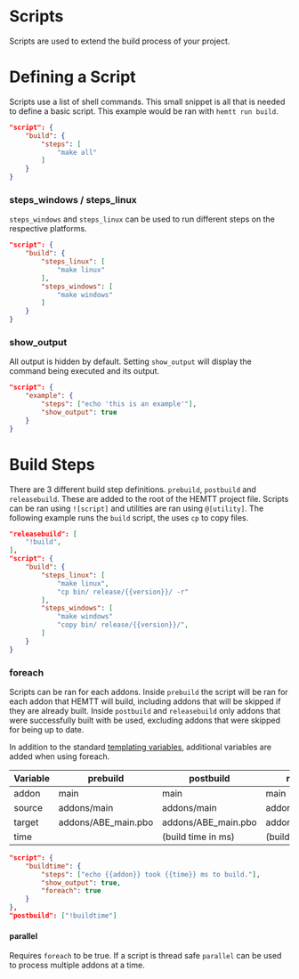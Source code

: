 # Scripts
Scripts are used to extend the build process of your project.

# Defining a Script
Scripts use a list of shell commands. This small snippet is all that is needed to define a basic script. This example would be ran with `hemtt run build`.
```json
"script": {
    "build": {
        "steps": [
            "make all"
        ]
    }
}
```
### steps_windows / steps_linux
`steps_windows` and `steps_linux` can be used to run different steps on the respective platforms.
```json
"script": {
    "build": {
        "steps_linux": [
            "make linux"
        ],
        "steps_windows": [
            "make windows"
        ]
    }
}
```

### show_output
All output is hidden by default. Setting `show_output` will display the command being executed and its output.
```json
"script": {
    "example": {
        "steps": ["echo 'this is an example'"],
        "show_output": true
    }
}
```


# Build Steps
There are 3 different build step definitions. `prebuild`, `postbuild` and `releasebuild`. These are added to the root of the HEMTT project file. Scripts can be ran using `![script]` and utilities are ran using `@[utility]`. The following example runs the `build` script, the uses `cp` to copy files.
```json
"releasebuild": [
    "!build",
],
"script": {
    "build": {
        "steps_linux": [
            "make linux",
            "cp bin/ release/{{version}}/ -r"
        ],
        "steps_windows": [
            "make windows"
            "copy bin/ release/{{version}}/",
        ]
    }
}
```

### foreach
Scripts can be ran for each addons. Inside `prebuild` the script will be ran for each addon that HEMTT will build, including addons that will be skipped if they are already built. Inside `postbuild` and `releasebuild` only addons that were successfully built with be used, excluding addons that were skipped for being up to date.

In addition to the standard [templating variables](templating.md), additional variables are added when using foreach.

| Variable | prebuild            | postbuild           | releasebuild        |
|----------|---------------------|---------------------|---------------------|
| addon    | main                | main                | main                |
| source   | addons/main         | addons/main         | addons/main         |
| target   | addons/ABE_main.pbo | addons/ABE_main.pbo | addons/ABE_main.pbo |
| time     |                     | (build time in ms)  | (build time in ms)  |

```json
"script": {
    "buildtime": {
        "steps": ["echo {{addon}} took {{time}} ms to build."],
        "show_output": true,
        "foreach": true
    }
},
"postbuild": ["!buildtime"]
```

#### parallel
Requires `foreach` to be true. If a script is thread safe `parallel` can be used to process multiple addons at a time.

